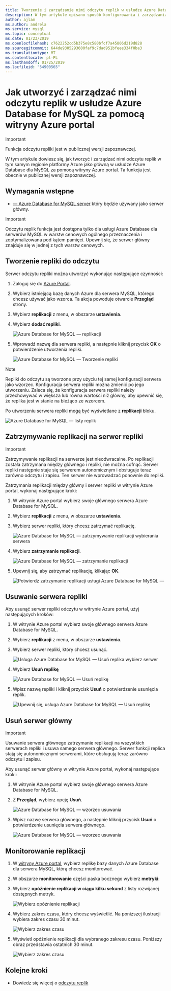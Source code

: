 ```yaml
---
title: Tworzenie i zarządzanie nimi odczytu replik w usłudze Azure Database for MySQL
description: W tym artykule opisano sposób konfigurowania i zarządzania nią odczytu replik w usłudze Azure Database for MySQL za pomocą portalu.
author: ajlam
ms.author: andrela
ms.service: mysql
ms.topic: conceptual
ms.date: 01/23/2019
ms.openlocfilehash: c7622252cd5b375e8c580bfcf7a45806d219d828
ms.sourcegitcommit: 644de9305293600faf9c7dad951bfeee334f0ba3
ms.translationtype: MT
ms.contentlocale: pl-PL
ms.lasthandoff: 01/25/2019
ms.locfileid: "54900565"
---
```

# <a name="how-to-create-and-manage-read-replicas-in-azure-database-for-mysql-using-the-azure-portal"></a>Jak utworzyć i zarządzać nimi odczytu replik w usłudze Azure Database for MySQL za pomocą witryny Azure portal


> [!IMPORTANT]
> Funkcja odczytu repliki jest w publicznej wersji zapoznawczej.

W tym artykule dowiesz się, jak tworzyć i zarządzać nimi odczytu replik w tym samym regionie platformy Azure jako główną w usłudze Azure Database dla MySQL za pomocą witryny Azure portal. Ta funkcja jest obecnie w publicznej wersji zapoznawczej.

## <a name="prerequisites"></a>Wymagania wstępne

- [— Azure Database for MySQL server](quickstart-create-mysql-server-database-using-azure-portal.md) który będzie używany jako serwer główny.

> [!IMPORTANT]
> Odczytu replik funkcja jest dostępna tylko dla usługi Azure Database dla serwerów MySQL w warstw cenowych ogólnego przeznaczenia i zoptymalizowana pod kątem pamięci. Upewnij się, że serwer główny znajduje się w jednej z tych warstw cenowych.

## <a name="create-a-read-replica"></a>Tworzenie repliki do odczytu

Serwer odczytu repliki można utworzyć wykonując następujące czynności:

1. Zaloguj się do [Azure Portal](https://portal.azure.com/).

2. Wybierz istniejącą bazę danych Azure dla serwera MySQL, którego chcesz używać jako wzorca. Ta akcja powoduje otwarcie **Przegląd** strony.

3. Wybierz **replikacji** z menu, w obszarze **ustawienia**.

4. Wybierz **dodać repliki**.

   ![Azure Database for MySQL — replikacji ](./media/howto-read-replica-portal/add-replica.png)

5. Wprowadź nazwę dla serwera repliki, a następnie kliknij przycisk **OK** o potwierdzenie utworzenia repliki.

   ![Azure Database for MySQL — Tworzenie repliki ](./media/howto-read-replica-portal/create-replica.png)

> [!NOTE]
> Repliki do odczytu są tworzone przy użyciu tej samej konfiguracji serwera jako wzorzec. Konfiguracja serwera repliki można zmienić po jego utworzeniu. Zaleca się, że konfiguracja serwera repliki należy przechowywać w większa lub równa wartości niż główny, aby upewnić się, że replika jest w stanie na bieżąco ze wzorcem.

Po utworzeniu serwera repliki mogą być wyświetlane z **replikacji** bloku.

   ![Azure Database for MySQL — listy replik ](./media/howto-read-replica-portal/list-replica.png)

## <a name="stop-replication-to-a-replica-server"></a>Zatrzymywanie replikacji na serwer repliki

> [!IMPORTANT]
> Zatrzymywanie replikacji na serwerze jest nieodwracalne. Po replikacji została zatrzymana między głównego i repliki, nie można cofnąć. Serwer repliki następnie staje się serwerem autonomicznym i obsługuje teraz zarówno odczytu i zapisu. Ten serwer nie wprowadzać ponownie do repliki.

Zatrzymania replikacji między główny i serwer repliki w witrynie Azure portal, wykonaj następujące kroki:

1. W witrynie Azure portal wybierz swoje głównego serwera Azure Database for MySQL. 

2. Wybierz **replikacji** z menu, w obszarze **ustawienia**.

3. Wybierz serwer repliki, który chcesz zatrzymać replikację.

   ![Azure Database for MySQL — zatrzymywanie replikacji wybierania serwera ](./media/howto-read-replica-portal/stop-replication-select.png)

4. Wybierz **zatrzymanie replikacji**.

   ![Azure Database for MySQL — zatrzymanie replikacji ](./media/howto-read-replica-portal/stop-replication.png)

5. Upewnij się, aby zatrzymać replikację, klikając **OK**.

   ![Potwierdź zatrzymanie replikacji usługi Azure Database for MySQL — ](./media/howto-read-replica-portal/stop-replication-confirm.png)

## <a name="delete-a-replica-server"></a>Usuwanie serwera repliki

Aby usunąć serwer repliki odczytu w witrynie Azure portal, użyj następujących kroków:

1. W witrynie Azure portal wybierz swoje głównego serwera Azure Database for MySQL.

2. Wybierz **replikacji** z menu, w obszarze **ustawienia**.

3. Wybierz serwer repliki, który chcesz usunąć.

   ![Usługa Azure Database for MySQL — Usuń replika wybierz serwer ](./media/howto-read-replica-portal/delete-replica-select.png)

4. Wybierz **Usuń replikę**

   ![Azure Database for MySQL — Usuń replikę ](./media/howto-read-replica-portal/delete-replica.png)

5. Wpisz nazwę repliki i kliknij przycisk **Usuń** o potwierdzenie usunięcia replik.  

   ![Upewnij się, usługa Azure Database for MySQL — Usuń replikę ](./media/howto-read-replica-portal/delete-replica-confirm.png)

## <a name="delete-a-master-server"></a>Usuń serwer główny

> [!IMPORTANT]
> Usuwanie serwera głównego zatrzymanie replikacji na wszystkich serwerach repliki i usuwa samego serwera głównego. Serwer funkcji replica stają się autonomicznymi serwerami, które obsługują teraz zarówno odczytu i zapisu.

Aby usunąć serwer główny w witrynie Azure portal, wykonaj następujące kroki:

1. W witrynie Azure portal wybierz swoje głównego serwera Azure Database for MySQL.

2. Z **Przegląd**, wybierz opcję **Usuń**.

   ![Azure Database for MySQL — wzorzec usuwania ](./media/howto-read-replica-portal/delete-master-overview.png)

3. Wpisz nazwę serwera głównego, a następnie kliknij przycisk **Usuń** o potwierdzenie usunięcia serwera głównego.  

   ![Azure Database for MySQL — wzorzec usuwania ](./media/howto-read-replica-portal/delete-master-confirm.png)

## <a name="monitor-replication"></a>Monitorowanie replikacji

1. W [witryny Azure portal](https://portal.azure.com/), wybierz replikę bazy danych Azure Database dla serwera MySQL, którą chcesz monitorować.

2. W obszarze **monitorowanie** części paska bocznego wybierz **metryki**:

3. Wybierz **opóźnienie replikacji w ciągu kilku sekund** z listy rozwijanej dostępnych metryk. 

   ![Wybierz opóźnienie replikacji ](./media/howto-read-replica-portal/monitor-select-replication-lag.png)

4. Wybierz zakres czasu, który chcesz wyświetlić. Na poniższej ilustracji wybiera zakres czasu 30 minut.

   ![Wybierz zakres czasu ](./media/howto-read-replica-portal/monitor-replication-lag-time-range.png)

5. Wyświetl opóźnienie replikacji dla wybranego zakresu czasu. Poniższy obraz przedstawia ostatnich 30 minut.

   ![Wybierz zakres czasu ](./media/howto-read-replica-portal/monitor-replication-lag-time-range-thirty-mins.png)

## <a name="next-steps"></a>Kolejne kroki

- Dowiedz się więcej o [odczytu replik](concepts-read-replicas.md)